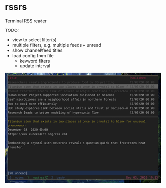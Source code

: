 # rssrs

Terminal RSS reader

TODO:

- view to select filter(s)
- multiple filters, e.g. multiple feeds + unread
- show channel/feed titles
- load config from file
    - keyword filters
    - update interval

![](shot.png)